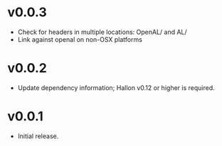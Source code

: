 # v0.0.3
- Check for headers in multiple locations: OpenAL/ and AL/
- Link against openal on non-OSX platforms

# v0.0.2
- Update dependency information; Hallon v0.12 or higher is required.

# v0.0.1
- Initial release.
